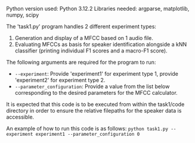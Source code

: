 Python version used: Python 3.12.2
Libraries needed: argparse, matplotlib, numpy, scipy

The 'task1.py' program handles 2 different experiment types:
1. Generation and display of a MFCC based on 1 audio file.
2. Evaluating MFCCs as basis for speaker identification alongside a kNN classifier (printing individual F1 scores and a macro-F1 score).

The following arguments are required for the program to run:
- ```--experiment```: Provide 'experiment1' for experiment type 1, provide 'experiment2' for experiment type 2.
- ```--parameter_configuration```: Provide a value from the list below corresponding to the desired parameters for the MFCC calculator.

It is expected that this code is to be executed from within the task1/code directory in order to ensure the relative filepaths for the speaker data is accessible.

An example of how to run this code is as follows:
```python task1.py --experiment experiment1 --parameter_configuration 0```